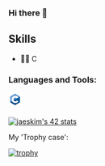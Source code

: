### Hi there 👋

## Skills
- 👨‍💻 C

### Languages and Tools:

<img align="left" alt="C (Programming language)" width="26px" src="https://raw.githubusercontent.com/github/explore/80688e429a7d4ef2fca1e82350fe8e3517d3494d/topics/c/c.png" />


<br />
<br />


[![jaeskim's 42 stats](https://badge42.herokuapp.com/api/stats/aennouin)](https://github.com/JaeSeoKim/badge42)

My 'Trophy case':

[![trophy](https://github-profile-trophy.vercel.app/?username=aennouin&theme=onedark)](https://github.com/ryo-ma/github-profile-trophy)


